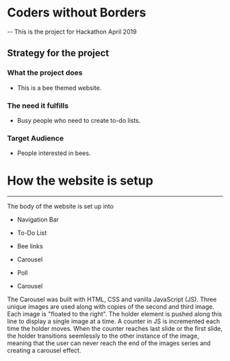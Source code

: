 # **Coders without Borders**
--
This is the project for Hackathon April 2019

## Strategy for the project
### What the project does
* This is a bee themed website.

### The need it fulfills
* Busy people who need to create to-do lists.

### Target Audience
* People interested in bees.

# How the website is setup
---
The body of the website is set up into
* Navigation Bar
* To-Do List
* Bee links
* Carousel
* Poll

* Carousel 

The Carousel was built with HTML, CSS and vanilla JavaScript (JS). Three unique images are used along with copies 
of the second and third image. Each image is "floated to the right". The holder element is pushed along this line
to display a single image at a time. A counter in JS is incremented each time the holder moves. When the counter reaches 
last slide or the first slide, the holder transitions seemlessly to the other instance of the image, meaning that the
user can never reach the end of the images series and creating a carousel effect. 

